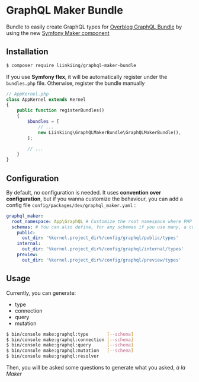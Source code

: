 # GraphQL Maker Bundle
Bundle to easily create GraphQL types for [Overblog GraphQL Bundle](https://github.com/overblog/GraphQLBundle) by using the new [Symfony Maker component](https://github.com/symfony/maker-bundle)

## Installation

```bash
$ composer require liinkiing/graphql-maker-bundle
```

If you use **Symfony flex**, it will be automatically register under the `bundles.php` file. 
Otherwise, register the bundle manually

```php
// AppKernel.php
class AppKernel extends Kernel
{
    public function registerBundles()
    {
        $bundles = [
            // ...
            new Liinkiing\GraphQLMakerBundle\GraphQLMakerBundle(),
        ];

        // ...
    }
}
```

## Configuration
By default, no configuration is needed. It uses **convention over configuration**, but if you wanna customize the behaviour,
you can add a config file `config/packages/dev/graphql_maker.yaml` :

```yaml
graphql_maker:
  root_namespace: App\GraphQL # Customize the root namespace where PHP mutations and resolver will be
  schemas: # You can also define, for any schemas if you use many, a custom out directory for types files
    public:
      out_dir: '%kernel.project_dir%/config/graphql/public/types'
    internal:
      out_dir: '%kernel.project_dir%/config/graphql/internal/types'
    preview:
      out_dir: '%kernel.project_dir%/config/graphql/preview/types'
```

## Usage
Currently, you can generate:
- type
- connection
- query
- mutation

```bash
$ bin/console make:graphql:type       [--schema]
$ bin/console make:graphql:connection [--schema]
$ bin/console make:graphql:query      [--schema]
$ bin/console make:graphql:mutation   [--schema]
$ bin/console make:graphql:resolver
```

Then, you will be asked some questions to generate what you asked, *à la Maker*
